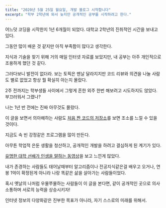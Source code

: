```yaml
---
title: "2020년 5월 25일 월요일, 개발 블로그 시작합니다"
excerpt: "학부 2학년에 와서 늦지만 공개적인 공부를 시작하려고 한다."
---
```


어느덧 코딩을 시작한지 1년 6개월이 되었다. 대학교 2학년의 진취적인 시간을 보내고 있다.

그동안 많이 배운 것 같지만 아직 부족함이 많다고 생각한다.


지식과 기술을 찾기 위해 거의 매일 인터넷 자료를 보았지만, 내 공부는 아주 개인적으로 조용하게 했던 것 같다.

그러다보니 발전이 없더라. 보는 토픽은 맨날 달라지지만 코드 리뷰와 의견을 나눌 사람도 별로 없었고 항상 뭘 확실히 아는지 몰랐다.

2주 전까지는 학부생들 사이에서 그렇게 흔한 외주 한번 해보려고 시도하지도 않았다. 부끄러워서 그랬나?


나는 1년 반 전에는 진짜 아무것도 몰랐다.

이 글을 보면서 의아해하는 사람도 [처음 짠 코드의 저장소](https://github.com/DPS0340/BaegotGupsik)를 보면 조소를 느낄 수 있을 것이다.

지금도 속 빈 강정같은 프로그램을 많이 만든다.


아무튼 학업적 은둔 생활을 청산하고, 공개적인 개발을 하려고 결심하게 된 계기가 있다.

[유명한 대학 선배가 인생을 말하는 동영상](https://www.inflearn.com/course/%EC%8B%A0%EC%9D%98%EC%A7%81%EC%9E%A5-%ED%87%B4%EC%82%AC-%ED%9B%84-1%EB%85%84)을 보고 느낀게 많았다.

내가 존경하는 사람들도 태어날때부터 알고리즘이나 전공지식같은걸 배우고 오거나, 연봉 1억이 확정된게 아니라 나랑 똑같은 삶을 살아가는 사람들이었다.


혹시 옛날의 나처럼 우물쭈물하는 사람들이 이 글을 본다면, 같이 공개적인 곳으로 의사소통하며 서로의 능력을 상승시키자!

인터넷 정보의 다양화같은 진부한 목표가 아니라, 자기 스스로의 미래를 위해서.